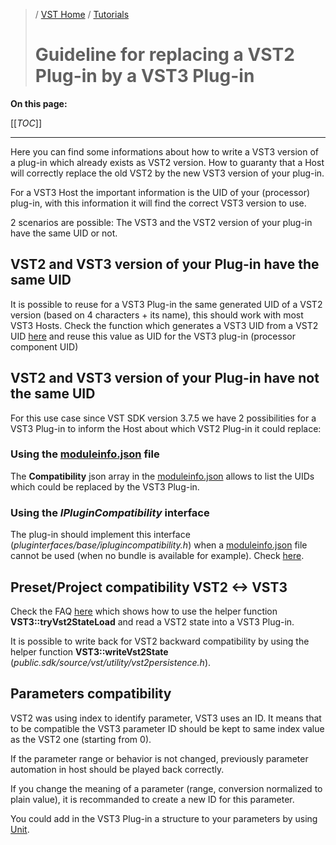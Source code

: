 >/ [VST Home](../) / [Tutorials](Index.md)
>
># Guideline for replacing a VST2 Plug-in by a VST3 Plug-in

**On this page:**

[[_TOC_]]

---

Here you can find some informations about how to write a VST3 version of a plug-in which already exists as VST2 version.
How to guaranty that a Host will correctly replace the old VST2 by the new VST3 version of your plug-in.

For a VST3 Host the important information is the UID of your (processor) plug-in, with this information it will find the correct VST3 version to use.

2 scenarios are possible: The VST3 and the VST2 version of your plug-in have the same UID or not.

## VST2 and VST3 version of your Plug-in have the same UID

It is possible to reuse for a VST3 Plug-in the same generated UID of a VST2 version (based on 4 characters + its name), this should work with most VST3 Hosts. Check the function which generates a VST3 UID from a VST2 UID [here](../FAQ/Compatibility+with+VST+2.x+or+VST+1.md#q-how-can-i-update-my-vst-2-version-of-my-plug-in-to-a-vst-3-version-and-be-sure-that-cubase-will-load-it-instead-of-my-old-one) and reuse this value as UID for the VST3 plug-in (processor component UID)

## VST2 and VST3 version of your Plug-in have not the same UID

For this use case since VST SDK version 3.7.5 we have 2 possibilities for a VST3 Plug-in to inform the Host about which VST2 Plug-in it could replace:

### Using the [moduleinfo.json](../Technical+Documentation/VST+Module+Architecture/ModuleInfo-JSON.md) file

The **Compatibility** json array in the [moduleinfo.json](../Technical+Documentation/VST+Module+Architecture/ModuleInfo-JSON.md) allows to list the UIDs which could be replaced by the VST3 Plug-in.

### Using the *IPluginCompatibility* interface

The plug-in should implement this interface (*pluginterfaces/base/iplugincompatibility.h*) when a [moduleinfo.json](../Technical+Documentation/VST+Module+Architecture/ModuleInfo-JSON.md) file cannot be used (when no bundle is available for example). Check [here](../Technical+Documentation/Change+History/3.7.5/ModuleInfo.md).

## Preset/Project compatibility VST2 <-> VST3

Check the FAQ [here](../FAQ/Compatibility+with+VST+2.x+or+VST+1.md#q-how-can-i-support-projects-which-were-saved-with-the-vst-2-version-of-my-plug-in) which shows how to use the helper function **VST3::tryVst2StateLoad** and read a VST2 state into a VST3 Plug-in.

It is possible to write back for VST2 backward compatibility by using the helper function **VST3::writeVst2State** (*public.sdk/source/vst/utility/vst2persistence.h*).

## Parameters compatibility

VST2 was using index to identify parameter, VST3 uses an ID. It means that to be compatible the VST3 parameter ID should be kept to same index value as the VST2 one (starting from 0).

If the parameter range or behavior is not changed, previously parameter automation in host should be played back correctly.

If you change the meaning of a parameter (range, conversion normalized to plain value), it is recommanded to create a new ID for this parameter.

You could add in the VST3 Plug-in a structure to your parameters by using [Unit](../Technical+Documentation/VST+3+Units/Index.md).
